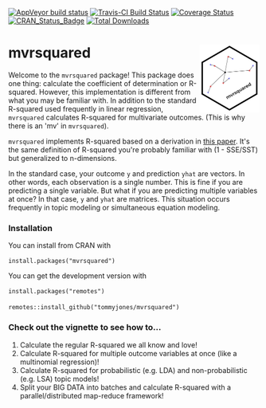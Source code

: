 <!-- badges: start -->
[![AppVeyor build status](https://ci.appveyor.com/api/projects/status/github/TommyJones/mvrsquared?branch=main&svg=true)](https://ci.appveyor.com/project/TommyJones/mvrsquared)
[![Travis-CI Build Status](https://travis-ci.com/TommyJones/mvrsquared.svg?branch=main)](https://travis-ci.com/TommyJones/mvrsquared)
[![Coverage Status](https://img.shields.io/codecov/c/github/tommyjones/mvrsquared/main.svg)](https://codecov.io/github/tommyjones/mvrsquared?branch=main)
[![CRAN_Status_Badge](http://www.r-pkg.org/badges/version/mvrsquared)](https://cran.r-project.org/package=mvrsquared)
[![Total Downloads](https://cranlogs.r-pkg.org/badges/grand-total/mvrsquared?color=orange)](https://CRAN.R-project.org/package=mvrsquared)
<!-- badges: end -->

# mvrsquared <img src='man/figures/logo.png' align="right" height="136.5" />

Welcome to the `mvrsquared` package! This package does one thing: calculate the coefficient of determination or R-squared. However, this implementation is different from what you may be familiar with. In addition to the standard R-squared used frequently in linear regression, `mvrsquared` calculates R-squared for multivariate outcomes. (This is why there is an 'mv' in `mvrsquared`).

`mvrsquared` implements R-squared based on a derivation in [this paper](https://arxiv.org/abs/1911.11061). It's the same definition of R-squared you're probably familiar with (1 - SSE/SST) but generalized to n-dimensions.

In the standard case, your outcome `y` and prediction `yhat` are vectors. In other words, each observation is a single number. This is fine if you are predicting a single variable. But what if you are predicting multiple variables at once? In that case, `y` and `yhat` are matrices. This situation occurs frequently in topic modeling or simultaneous equation modeling.

### Installation

You can install from CRAN with

```
install.packages("mvrsquared")
```

You can get the development version with 

```
install.packages("remotes")

remotes::install_github("tommyjones/mvrsquared")
```

### Check out the vignette to see how to...

1. Calculate the regular R-squared we all know and love!
2. Calculate R-squared for multiple outcome variables at once (like a multinomial regression)!
3. Calculate R-squared for probabilistic (e.g. LDA) and non-probabilistic (e.g. LSA) topic models!
4. Split your BIG DATA into batches and calculate R-squared with a parallel/distributed map-reduce framework!

